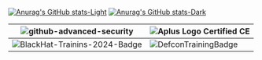 [![Anurag's GitHub stats-Light](https://github-readme-stats.vercel.app/api?username=BirdsAreFlyingCameras&show_icons=true&theme=default#gh-light-mode-only)](https://github.com/anuraghazra/github-readme-stats#gh-light-mode-only)
[![Anurag's GitHub stats-Dark](https://github-readme-stats.vercel.app/api?username=BirdsAreFlyingCameras&show_icons=true&theme=dark#gh-dark-mode-only)](https://github.com/anuraghazra/github-readme-stats#gh-dark-mode-only)









| ![github-advanced-security](https://github.com/BirdsAreFlyingCameras/BirdsAreFlyingCameras/assets/118756597/4e2f57e6-ee6a-4585-864d-d049e2cc4f44) | ![Aplus Logo Certified CE](https://github.com/BirdsAreFlyingCameras/BirdsAreFlyingCameras/assets/118756597/8cb26bc8-ac63-4391-97bb-b3d3e5b4b6d3) |
|--|--|
| ![BlackHat-Trainins-2024-Badge](https://github.com/user-attachments/assets/900e0e3d-81d5-4f95-875a-24b651a002e6) | ![DefconTrainingBadge](https://github.com/user-attachments/assets/b9c049d8-6547-4052-8019-2e044132510c) |
